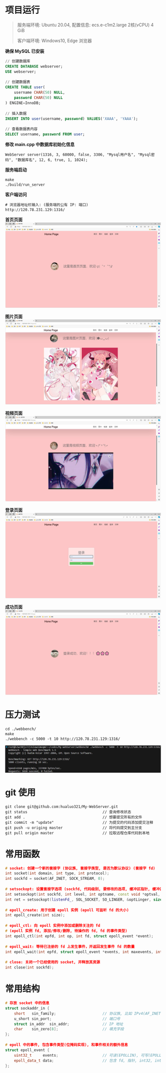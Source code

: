 # 项目运行
> 服务端环境: Ubuntu 20.04, 配置信息: ecs.e-c1m2.large 2核(vCPU) 4 GiB
> 
> 客户端环境: Windows10, Edge 浏览器

**确保 MySQL 已安装**
```sql
// 创建数据库
CREATE DATABASE webserver;
USE webserver;

// 创建数据表
CREATE TABLE user(
	username CHAR(50) NULL,
	password CHAR(50) NULL
) ENGINE=InnoDB;

// 插入数据
INSERT INTO user(username, password) VALUES('XAAA', 'YAAA');

// 查看数据表内容
SELECT username, password FROM user;
```
**修改 main.cpp 中数据库初始化信息**
```
WebServer server(1316, 3, 60000, false, 3306, "Mysql用户名", "Mysql密码", "数据库名", 12, 6, true, 1, 1024);
```
**服务端启动**
```
make
./build/run_server
```
**客户端访问**
```
# 浏览器地址栏输入: (服务端的公有 IP: 端口)
http://120.78.231.129:1316/
```
**首页页面**
![avatar](./resources/md_img/SYYM.jpg)

**图片页面**
![avatar](./resources/md_img/TPYM.jpg)

**视频页面**
![avatar](./resources/md_img/SPYM.jpg)

**登录页面**
![avatar](./resources/md_img/DLYM.jpg)

**成功页面**
![avatar](./resources/md_img/WELCOME.jpg)

# 压力测试
```shell
cd ./webbench/
make
./webbench -c 5000 -t 10 http://120.78.231.129:1316/
```
![avatar](./resources/md_img/webbench_test.jpg)

# git 使用
```shell
git clone git@github.com:hualuo321/My-WebServer.git
git status 									// 查询修改状态
git add .									// 想要提交所有的文件
git commit -m "update"						// 为提交的代码添加提交注释
git push -u origing master					// 将代码提交到主分支
git pull origin master						// 拉取远程仓库代码到本地
```

# 常用函数
```cpp
# socket: 创建一个新的套接字 (协议族, 套接字类型, 是否为默认协议) (套接字 fd)
int socket(int domain, int type, int protocol);
int sockfd = socket(AF_INET, SOCK_STREAM, 0);

# setsockopt: 设置套接字选项 (sockfd, 代码级别, 要修改的选项, 缓冲区指针, 缓冲区大小) (操作是否成功)
int setsockopt(int sockfd, int level, int optname, const void *optval, socklen_t optlen);
int ret = setsockopt(listenFd_, SOL_SOCKET, SO_LINGER, &optLinger, sizeof(optLinger));

# epoll_create: 用于创建 epoll 实例 (epoll 可监听 fd 的大小)
int epoll_create(int size);

# epoll_ctl: 向 epoll 实例中添加或删除关注的 fd 
# (epoll 实例 fd, 添加/修改/删除, 待操作的 fd, fd 的事件类型)
int epoll_ctl(int epfd, int op, int fd, struct epoll_event *event);

# epoll_wait: 等待已注册的 fd 上发生事件，并返回发生事件 fd 的数量
int epoll_wait(int epfd, struct epoll_event *events, int maxevents, int timeout);

# close: 关闭一个已经使用的 socket, 并释放其资源
int close(int sockfd);
```

# 常用结构
```cpp
# 存放 socket 中的信息
struct sockaddr_in {
	short	sin_family;						// 协议族, 比如 IPv4(AF_INET)
	u_short	sin_port;						// 端口号
	struct in_addr	sin_addr;				// IP 地址
	char	sin_zero[8];					// 填充字段
};

# epoll 中的事件, 包含事件类型(位掩码实现), 和事件相关的额外信息
struct epoll_event {
    uint32_t     events;					// 可读(EPOLLIN), 可写(EPOLLOUT), 挂起(EPOLLHUP), ET(EPOLLET)
    epoll_data_t data;						// 包含 fd, 指针, int32, int64
};
```
